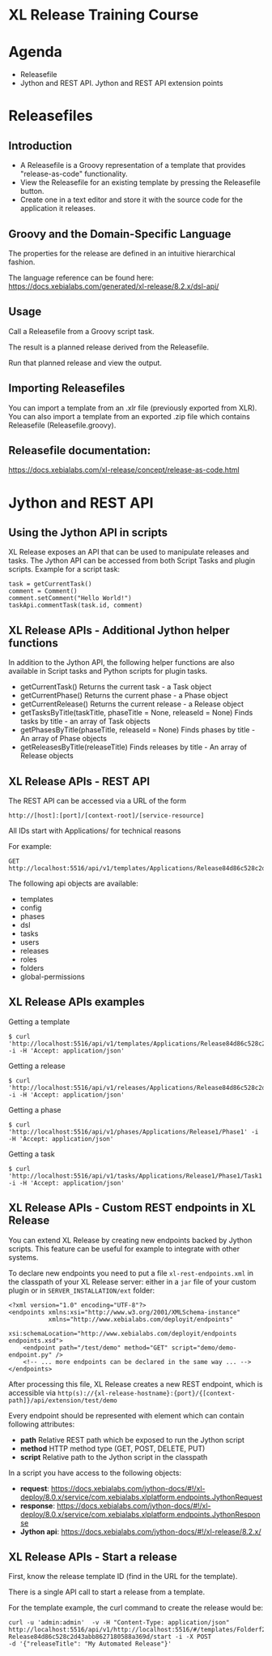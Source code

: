 # XL Release Training Course

# Agenda

* Releasefile
* Jython and REST API. Jython and REST API extension points

# Releasefiles

## Introduction

* A Releasefile is a Groovy representation of a template that provides "release-as-code" functionality.
* View the Releasefile for an existing template by pressing the Releasefile button.
* Create one in a text editor and store it with the source code for the application it releases.

## Groovy and the Domain-Specific Language

The properties for the release are defined in an intuitive hierarchical fashion.

The language reference can be found here: https://docs.xebialabs.com/generated/xl-release/8.2.x/dsl-api/


## Usage

Call a Releasefile from a Groovy script task.

The result is a planned release derived from the Releasefile.

Run that planned release and view the output.

## Importing Releasefiles

You can import a template from an .xlr file (previously exported from XLR). You can also import a template from an exported .zip file which contains Releasefile (Releasefile.groovy).

## Releasefile documentation:

https://docs.xebialabs.com/xl-release/concept/release-as-code.html


# Jython and REST API

## Using the Jython API in scripts

XL Release exposes an API that can be used to manipulate releases and tasks. The Jython API can be accessed from both Script Tasks and plugin scripts. Example for a script task:

```
task = getCurrentTask()
comment = Comment()
comment.setComment("Hello World!")
taskApi.commentTask(task.id, comment)
```

## XL Release APIs - Additional Jython helper functions

In addition to the Jython API, the following helper functions are also available in Script tasks and Python scripts for plugin tasks.

* getCurrentTask() Returns the current task - a Task object
* getCurrentPhase() Returns the current phase - a Phase object
* getCurrentRelease() Returns the current release - a Release object
* getTasksByTitle(taskTitle, phaseTitle = None, releaseId = None) Finds tasks by title - an array of Task objects
* getPhasesByTitle(phaseTitle, releaseId = None) Finds phases by title - An array of Phase objects
* getReleasesByTitle(releaseTitle) Finds releases by title - An array of Release objects

## XL Release APIs - REST API

The REST API can be accessed via a URL of the form

```
http://[host]:[port]/[context-root]/[service-resource]
```

All IDs start with Applications/ for technical reasons

For example:

```
GET http://localhost:5516/api/v1/templates/Applications/Release84d86c528c2d43abb8627180588a369d
```

The following api objects are available:

* templates
* config
* phases
* dsl
* tasks
* users
* releases
* roles
* folders
* global-permissions

## XL Release APIs examples

Getting a template
```
$ curl 'http://localhost:5516/api/v1/templates/Applications/Release84d86c528c2d43abb8627180588a369d' -i -H 'Accept: application/json'
```
Getting a release
```
$ curl 'http://localhost:5516/api/v1/releases/Applications/Release84d86c528c2d43abb8627180588a369d' -i -H 'Accept: application/json'
```
Getting a phase
```
$ curl 'http://localhost:5516/api/v1/phases/Applications/Release1/Phase1' -i -H 'Accept: application/json'
```
Getting a task
```
$ curl 'http://localhost:5516/api/v1/tasks/Applications/Release1/Phase1/Task1' -i -H 'Accept: application/json'
```

## XL Release APIs - Custom REST endpoints in XL Release

You can extend XL Release by creating new endpoints backed by Jython scripts. This feature can be useful for example to integrate with other systems.

To declare new endpoints you need to put a file `xl-rest-endpoints.xml` in the classpath of your XL Release server: either in a `jar` file of your custom plugin or in `SERVER_INSTALLATION/ext` folder:

```
<?xml version="1.0" encoding="UTF-8"?>
<endpoints xmlns:xsi="http://www.w3.org/2001/XMLSchema-instance"
           xmlns="http://www.xebialabs.com/deployit/endpoints"
           xsi:schemaLocation="http://www.xebialabs.com/deployit/endpoints endpoints.xsd">
    <endpoint path="/test/demo" method="GET" script="demo/demo-endpoint.py" />
    <!-- ... more endpoints can be declared in the same way ... -->
</endpoints>
```

After processing this file, XL Release creates a new REST endpoint, which is accessible via `http(s)://{xl-release-hostname}:{port}/{[context-path]}/api/extension/test/demo`

Every endpoint should be represented with <endpoint> element which can contain following attributes:

* **path** Relative REST path which be exposed to run the Jython script
* **method** HTTP method type (GET, POST, DELETE, PUT)
* **script** Relative path to the Jython script in the classpath

In a script you have access to the following objects:

* **request**: https://docs.xebialabs.com/jython-docs/#!/xl-deploy/8.0.x/service/com.xebialabs.xlplatform.endpoints.JythonRequest
* **response**: https://docs.xebialabs.com/jython-docs/#!/xl-deploy/8.0.x/service/com.xebialabs.xlplatform.endpoints.JythonResponse
* **Jython api**: https://docs.xebialabs.com/jython-docs/#!/xl-release/8.2.x/


## XL Release APIs - Start a release

First, know the release template ID (find in the URL for the template).

There is a single API call to start a release from a template.

For the template example, the curl command to create the release would be:
```
curl -u 'admin:admin'  -v -H "Content-Type: application/json"
http://localhost:5516/api/v1/http://localhost:5516/#/templates/Folderf2cc43de20584ba4b4f6658216af0256-Release84d86c528c2d43abb8627180588a369d/start -i -X POST
-d '{"releaseTitle": "My Automated Release"}'
```